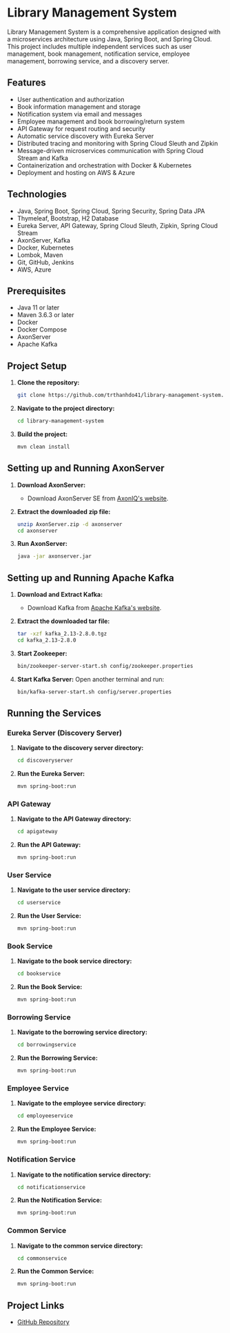 # Library Management System

Library Management System is a comprehensive application designed with a microservices architecture using Java, Spring Boot, and Spring Cloud. This project includes multiple independent services such as user management, book management, notification service, employee management, borrowing service, and a discovery server.

## Features
- User authentication and authorization
- Book information management and storage
- Notification system via email and messages
- Employee management and book borrowing/return system
- API Gateway for request routing and security
- Automatic service discovery with Eureka Server
- Distributed tracing and monitoring with Spring Cloud Sleuth and Zipkin
- Message-driven microservices communication with Spring Cloud Stream and Kafka
- Containerization and orchestration with Docker & Kubernetes
- Deployment and hosting on AWS & Azure

## Technologies
- Java, Spring Boot, Spring Cloud, Spring Security, Spring Data JPA
- Thymeleaf, Bootstrap, H2 Database
- Eureka Server, API Gateway, Spring Cloud Sleuth, Zipkin, Spring Cloud Stream
- AxonServer, Kafka
- Docker, Kubernetes
- Lombok, Maven
- Git, GitHub, Jenkins
- AWS, Azure

## Prerequisites
- Java 11 or later
- Maven 3.6.3 or later
- Docker
- Docker Compose
- AxonServer
- Apache Kafka

## Project Setup
1. **Clone the repository:**
    ```sh
    git clone https://github.com/trthanhdo41/library-management-system.git
    ```
2. **Navigate to the project directory:**
    ```sh
    cd library-management-system
    ```

3. **Build the project:**
    ```sh
    mvn clean install
    ```

## Setting up and Running AxonServer

1. **Download AxonServer:**
    - Download AxonServer SE from [AxonIQ's website](https://download.axoniq.io/axonserver/AxonServer.zip).

2. **Extract the downloaded zip file:**
    ```sh
    unzip AxonServer.zip -d axonserver
    cd axonserver
    ```

3. **Run AxonServer:**
    ```sh
    java -jar axonserver.jar
    ```

## Setting up and Running Apache Kafka

1. **Download and Extract Kafka:**
    - Download Kafka from [Apache Kafka's website](https://kafka.apache.org/downloads).

2. **Extract the downloaded tar file:**
    ```sh
    tar -xzf kafka_2.13-2.8.0.tgz
    cd kafka_2.13-2.8.0
    ```

3. **Start Zookeeper:**
    ```sh
    bin/zookeeper-server-start.sh config/zookeeper.properties
    ```

4. **Start Kafka Server:**
    Open another terminal and run:
    ```sh
    bin/kafka-server-start.sh config/server.properties
    ```

## Running the Services

### Eureka Server (Discovery Server)
1. **Navigate to the discovery server directory:**
    ```sh
    cd discoveryserver
    ```
2. **Run the Eureka Server:**
    ```sh
    mvn spring-boot:run
    ```

### API Gateway
1. **Navigate to the API Gateway directory:**
    ```sh
    cd apigateway
    ```
2. **Run the API Gateway:**
    ```sh
    mvn spring-boot:run
    ```

### User Service
1. **Navigate to the user service directory:**
    ```sh
    cd userservice
    ```
2. **Run the User Service:**
    ```sh
    mvn spring-boot:run
    ```

### Book Service
1. **Navigate to the book service directory:**
    ```sh
    cd bookservice
    ```
2. **Run the Book Service:**
    ```sh
    mvn spring-boot:run
    ```

### Borrowing Service
1. **Navigate to the borrowing service directory:**
    ```sh
    cd borrowingservice
    ```
2. **Run the Borrowing Service:**
    ```sh
    mvn spring-boot:run
    ```

### Employee Service
1. **Navigate to the employee service directory:**
    ```sh
    cd employeeservice
    ```
2. **Run the Employee Service:**
    ```sh
    mvn spring-boot:run
    ```

### Notification Service
1. **Navigate to the notification service directory:**
    ```sh
    cd notificationservice
    ```
2. **Run the Notification Service:**
    ```sh
    mvn spring-boot:run
    ```

### Common Service
1. **Navigate to the common service directory:**
    ```sh
    cd commonservice
    ```
2. **Run the Common Service:**
    ```sh
    mvn spring-boot:run
    ```

## Project Links
- [GitHub Repository](https://github.com/trthanhdo41/library-management-system)

